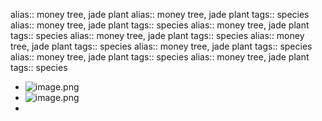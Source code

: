 alias:: money tree, jade plant
alias:: money tree, jade plant
tags:: species
alias:: money tree, jade plant
tags:: species
alias:: money tree, jade plant
tags:: species
alias:: money tree, jade plant
tags:: species
alias:: money tree, jade plant
tags:: species
alias:: money tree, jade plant
tags:: species
alias:: money tree, jade plant
tags:: species
alias:: money tree, jade plant
tags:: species

- ![image.png](https://peach-geographical-bat-397.mypinata.cloud/ipfs/QmP5DB554UanB9XTbC8pfq2FP94weW4ZvFEgZBBe3Yphfc)
- ![image.png](https://peach-geographical-bat-397.mypinata.cloud/ipfs/QmTfddNVYw87smUts1f6UhHNF1LMAEptoLyy9WDN1A2XRC)
-